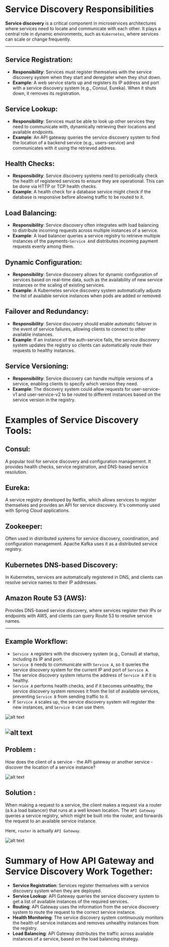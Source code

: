 # Service Discovery Responsibilities


**Service discovery** is a critical component in microservices architectures where services need to locate and communicate with each other. It plays a central role in dynamic environments, such as `Kubernetes`, where services can scale or change frequently.

---

## Service Registration:

- **Responsibility**: Services must register themselves with the service discovery system when they start and deregister when they shut down.
- **Example**: A web service starts up and registers its IP address and port with a service discovery system (e.g., Consul, Eureka). When it shuts down, it removes its registration.

## Service Lookup:

- **Responsibility**: Services must be able to look up other services they need to communicate with, dynamically retrieving their locations and available endpoints.
- **Example**: An API gateway queries the service discovery system to find the location of a backend service (e.g., users-service) and communicates with it using the retrieved address.

## Health Checks:

- **Responsibility**: Service discovery systems need to periodically check the health of registered services to ensure they are operational. This can be done via HTTP or TCP health checks.
- **Example**: A health check for a database service might check if the database is responsive before allowing traffic to be routed to it.

## Load Balancing:

- **Responsibility**: Service discovery often integrates with load balancing to distribute incoming requests across multiple instances of a service.
- **Example**: A load balancer queries a service registry to retrieve multiple instances of the payments-`Service A`nd distributes incoming payment requests evenly among them.

## Dynamic Configuration:

- **Responsibility**: Service discovery allows for dynamic configuration of services based on real-time data, such as the availability of new service instances or the scaling of existing services.
- **Example**: A Kubernetes service discovery system automatically adjusts the list of available service instances when pods are added or removed.

## Failover and Redundancy:

- **Responsibility**: Service discovery should enable automatic failover in the event of service failures, allowing clients to connect to other available instances.
- **Example**: If an instance of the auth-service fails, the service discovery system updates the registry so clients can automatically route their requests to healthy instances.

## Service Versioning:

- **Responsibility**: Service discovery can handle multiple versions of a service, enabling clients to specify which version they need.
- **Example**: The discovery system could allow requests for user-service-v1 and user-service-v2 to be routed to different instances based on the service version in the registry.


# Examples of Service Discovery Tools:

## Consul:
A popular tool for service discovery and configuration management. It provides health checks, service registration, and DNS-based service resolution.

## Eureka:
A service registry developed by Netflix, which allows services to register themselves and provides an API for service discovery. It's commonly used with Spring Cloud applications.

## Zookeeper:
Often used in distributed systems for service discovery, coordination, and configuration management. Apache Kafka uses it as a distributed service registry.
## Kubernetes DNS-based Discovery:

In Kubernetes, services are automatically registered in DNS, and clients can resolve service names to their IP addresses.

## Amazon Route 53 (AWS):
Provides DNS-based service discovery, where services register their IPs or endpoints with AWS, and clients can query Route 53 to resolve service names.


---

## Example Workflow:
- ``Service A`` registers with the discovery system (e.g., Consul) at startup, including its IP and port.
- `Service B` needs to communicate with `Service A`, so it queries the service discovery system for the current IP and port of `Service A`.
- The service discovery system returns the address of `Service A` if it is healthy.
- `Service A` performs health checks, and if it becomes unhealthy, the service discovery system removes it from the list of available services, preventing `Service B` from sending traffic to it.
- If `Service A` scales up, the service discovery system will register the new instances, and `Service B` can use them.

![alt text](Images/keyinstanceslist.png)

![alt text](Images/servicediscoveryexample.png)
---

## Problem :
How does the client of a service - the API gateway or another service - discover the location of a service instance?

![alt text](Images/problem.png)

## Solution :  
When making a request to a service, the client makes a request via a router (a.k.a load balancer) that runs at a well known location. The `API Gateway` queries a service registry, which might be built into the router, and forwards the request to an available service instance.

Here, `router` is actually `API Gateway`.

![alt text](Images/solution.png)

# Summary of How API Gateway and Service Discovery Work Together:

- **Service Registration**: Services register themselves with a service discovery system when they are deployed.
- **Service Lookup**: API Gateway queries the service discovery system to get a list of available instances of the required services.
- **Routing**: API Gateway uses the information from the service discovery system to route the request to the correct service instance.
- **Health Monitoring**: The service discovery system continuously monitors the health of service instances and removes unhealthy instances from the registry.
- **Load Balancing**: API Gateway distributes the traffic across available instances of a service, based on the load balancing strategy.
